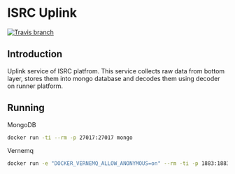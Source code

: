 # ISRC Uplink
[![Travis branch](https://img.shields.io/travis/I1820/link/master.svg?style=flat-square)](https://travis-ci.org/I1820/link)

## Introduction
Uplink service of ISRC platfrom. This service collects
raw data from bottom layer, stores them into mongo database
and decodes them using decoder on runner platform.

## Running
MongoDB

```sh
docker run -ti --rm -p 27017:27017 mongo
```

Vernemq

```sh
docker run -e "DOCKER_VERNEMQ_ALLOW_ANONYMOUS=on" --rm -ti -p 1883:1883 --name vernemq1 erlio/docker-vernemq
```
